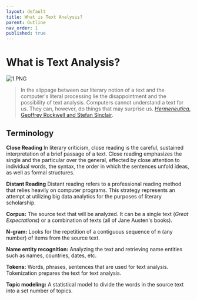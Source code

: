 ```yaml
---
layout: default
title: What is Text Analysis?
parent: Outline
nav_order: 1
published: true
---
```

# What is Text Analysis?

![1.PNG]({{site.baseurl}}/content/1.PNG)

> In the slippage between our literary notion of a text and the computer's literal processing lie the disappointment and the possibility of text analysis.  Computers cannot understand a text for us.  They can, however, do things that may surprise us.  [_Hermeneutica_, Geoffrey Rockwell and Stefan Sinclair](http://hermeneuti.ca/).  

## Terminology


**Close Reading** In literary criticism, close reading is the careful, sustained interpretation of a brief passage of a text.  Close reading emphasizes the single and the particular over the general, effected by close attention to individual words, the syntax, the order in which the sentences unfold ideas, as well as formal structures.

**Distant Reading** Distant reading refers to a professional reading method that relies heavily on computer programs. This strategy represents an attempt at utilizing big data analytics for the purposes of literary scholarship.

**Corpus:** The source text that will be analyzed. It can be a single text (_Great Expectations_) or a combination of texts (all of Jane Austen's books).

**N-gram:** Looks for the repetition of a contiguous sequence of n (any number) of items from the source text.

**Name entity recognition:** Analyzing the text and retrieving name entities such as names, countries, dates, etc.

**Tokens:** Words, phrases, sentences that are used for text analysis. Tokenization prepares the text for text analysis.

**Topic modeling:** A statistical model to divide the words in the source text into a set number of topics.
